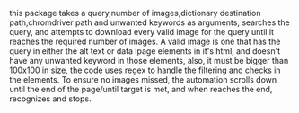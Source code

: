 this package takes a query,number of images,dictionary destination path,chromdriver path and unwanted keywords as arguments, searches the query, and attempts to download every valid image for the query until it reaches the required number of images.
A valid image is one that has the query in either the alt text or data lpage elements in it's html, and doesn't have any unwanted keyword in those elements, also, it must be bigger than 100x100 in size, the code uses regex to handle the filtering and checks in the elements.
To ensure no images missed, the automation scrolls down until the end of the page/until target is met, and when reaches the end, recognizes and stops.